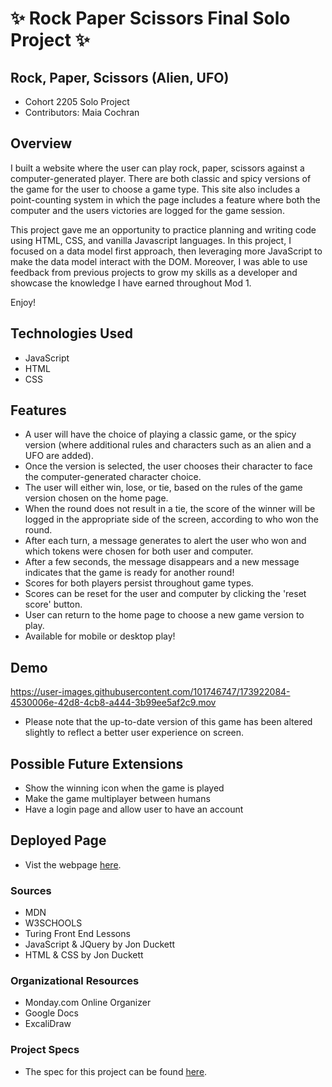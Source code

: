 # ✨ Rock Paper Scissors Final Solo Project ✨

## Rock, Paper, Scissors (Alien, UFO)
- Cohort 2205 Solo Project
- Contributors: Maia Cochran

## Overview
I built a website where the user can play rock, paper, scissors against a computer-generated player. There are both classic and spicy versions of the game for the user to choose a game type. This site also includes a point-counting system in which the page includes a feature where both the computer and the users victories are logged for the game session.

This project gave me an opportunity to practice planning and writing code using HTML, CSS, and vanilla Javascript languages. In this project, I focused on a data model first approach, then leveraging more JavaScript to make the data model interact with the DOM. Moreover, I was able to use feedback from previous projects to grow my skills as a developer and showcase the knowledge I have earned throughout Mod 1.

Enjoy!

## Technologies Used
- JavaScript
- HTML
- CSS

## Features
- A user will have the choice of playing a classic game, or the spicy version (where additional rules and characters such as an alien and a UFO are added).
- Once the version is selected, the user chooses their character to face the computer-generated character choice.
- The user will either win, lose, or tie, based on the rules of the game version chosen on the home page.
- When the round does not result in a tie, the score of the winner will be logged in the appropriate side of the screen, according to who won the round.
- After each turn, a message generates to alert the user who won and which tokens were chosen for both user and computer.
- After a few seconds, the message disappears and a new message indicates that the game is ready for another round!
- Scores for both players persist throughout game types.
- Scores can be reset for the user and computer by clicking the 'reset score' button.
- User can return to the home page to choose a new game version to play.
- Available for mobile or desktop play!

## Demo
https://user-images.githubusercontent.com/101746747/173922084-4530006e-42d8-4cb8-a444-3b99ee5af2c9.mov
* Please note that the up-to-date version of this game has been altered slightly to reflect a better user experience on screen.

## Possible Future Extensions
- Show the winning icon when the game is played
- Make the game multiplayer between humans
- Have a login page and allow user to have an account

## Deployed Page
- Vist the webpage [here](https://maia-cochran.github.io/rock-paper-scissors/).

### Sources
- MDN
- W3SCHOOLS
- Turing Front End Lessons
- JavaScript & JQuery by Jon Duckett
- HTML & CSS by Jon Duckett

### Organizational Resources
- Monday.com Online Organizer
- Google Docs
- ExcaliDraw

### Project Specs
- The spec for this project can be found [here](https://frontend.turing.edu/projects/module-1/rock-paper-scissors-solo-v2.html).
